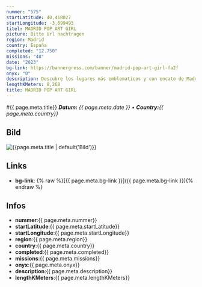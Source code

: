 ```yaml
---
nummer: "575"
startLatitude: 40,418027
startLongitude: -3,699493
titel: MADRID POP ART GIRL
picture: Bitte Url nachtragen
region: Madrid
country: España
completed: "12.750"
missions: "48"
date: "2023"
bg-link: https://bannergress.com/banner/madrid-pop-art-girl-fa2f
onyx: "0"
description: Descubre los lugares más emblematicos y con encato de Madrid. Desde Sol a la Plaza de la Villa, pasando por la Plaza de Oriente.
lengthKMeters: 8,268
title: MADRID POP ART GIRL
---
```


#{{ page.meta.title}}
_**Datum:** {{ page.meta.date }} • **Country:**{{ page.meta.country}}_

## Bild
![{{page.meta.title | default('Bild')}}]({{page.meta.picture}})

## Links
- **bg-link**: {% raw %}[{{ page.meta.bg-link }}]({{ page.meta.bg-link }}){% endraw %}

## Infos
- **nummer**:{{ page.meta.nummer}}
- **startLatitude**:{{ page.meta.startLatitude}}
- **startLongitude**:{{ page.meta.startLongitude}}
- **region**:{{ page.meta.region}}
- **country**:{{ page.meta.country}}
- **completed**:{{ page.meta.completed}}
- **missions**:{{ page.meta.missions}}
- **onyx**:{{ page.meta.onyx}}
- **description**:{{ page.meta.description}}
- **lengthKMeters**:{{ page.meta.lengthKMeters}}

